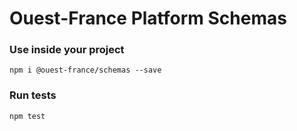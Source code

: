 # Ouest-France Platform Schemas

### Use inside your project

```
npm i @ouest-france/schemas --save
```

### Run tests

```
npm test
```
